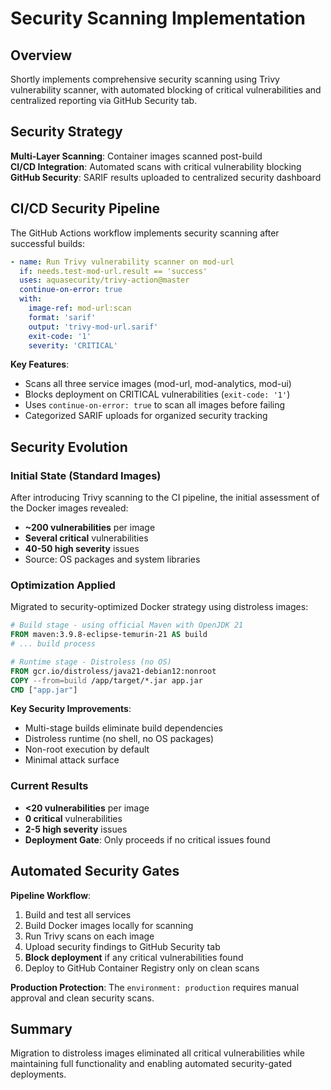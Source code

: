 # Security Scanning Implementation

## Overview

Shortly implements comprehensive security scanning using Trivy vulnerability scanner, with automated blocking of critical vulnerabilities and centralized reporting via GitHub Security tab.

## Security Strategy

**Multi-Layer Scanning**: Container images scanned post-build  
**CI/CD Integration**: Automated scans with critical vulnerability blocking  
**GitHub Security**: SARIF results uploaded to centralized security dashboard

## CI/CD Security Pipeline

The GitHub Actions workflow implements security scanning after successful builds:

```yaml
- name: Run Trivy vulnerability scanner on mod-url
  if: needs.test-mod-url.result == 'success'
  uses: aquasecurity/trivy-action@master
  continue-on-error: true
  with:
    image-ref: mod-url:scan
    format: 'sarif'
    output: 'trivy-mod-url.sarif'
    exit-code: '1'
    severity: 'CRITICAL'
```

**Key Features**:
- Scans all three service images (mod-url, mod-analytics, mod-ui)
- Blocks deployment on CRITICAL vulnerabilities (`exit-code: '1'`)
- Uses `continue-on-error: true` to scan all images before failing
- Categorized SARIF uploads for organized security tracking

## Security Evolution

### Initial State (Standard Images)
After introducing Trivy scanning to the CI pipeline, the initial assessment of the Docker images revealed:

- **~200 vulnerabilities** per image
- **Several critical** vulnerabilities
- **40-50 high severity** issues
- Source: OS packages and system libraries

### Optimization Applied
Migrated to security-optimized Docker strategy using distroless images:

```dockerfile
# Build stage - using official Maven with OpenJDK 21
FROM maven:3.9.8-eclipse-temurin-21 AS build
# ... build process

# Runtime stage - Distroless (no OS)
FROM gcr.io/distroless/java21-debian12:nonroot
COPY --from=build /app/target/*.jar app.jar
CMD ["app.jar"]
```

**Key Security Improvements**:
- Multi-stage builds eliminate build dependencies
- Distroless runtime (no shell, no OS packages)
- Non-root execution by default
- Minimal attack surface

### Current Results
- **<20 vulnerabilities** per image
- **0 critical** vulnerabilities
- **2-5 high severity** issues
- **Deployment Gate**: Only proceeds if no critical issues found

## Automated Security Gates

**Pipeline Workflow**:
1. Build and test all services
2. Build Docker images locally for scanning
3. Run Trivy scans on each image
4. Upload security findings to GitHub Security tab
5. **Block deployment** if any critical vulnerabilities found
6. Deploy to GitHub Container Registry only on clean scans

**Production Protection**: The `environment: production` requires manual approval and clean security scans.

## Summary

Migration to distroless images eliminated all critical vulnerabilities while maintaining full functionality and enabling automated security-gated deployments.
